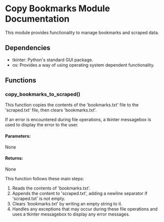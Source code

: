 # Copy Bookmarks Module Documentation

This module provides functionality to manage bookmarks and scraped data.

## Dependencies

- tkinter: Python's standard GUI package.
- os: Provides a way of using operating system dependent functionality.

## Functions

### copy_bookmarks_to_scraped()

This function copies the contents of the 'bookmarks.txt' file to the 'scraped.txt' file, then clears 'bookmarks.txt'. 

If an error is encountered during file operations, a tkinter messagebox is used to display the error to the user.

#### Parameters:

None

#### Returns:

None

This function follows these main steps:

1. Reads the contents of 'bookmarks.txt'.
2. Appends the content to 'scraped.txt', adding a newline separator if 'scraped.txt' is not empty.
3. Clears 'bookmarks.txt' by writing an empty string to it.
4. Handles any exceptions that may occur during these file operations and uses a tkinter messagebox to display any error messages.
